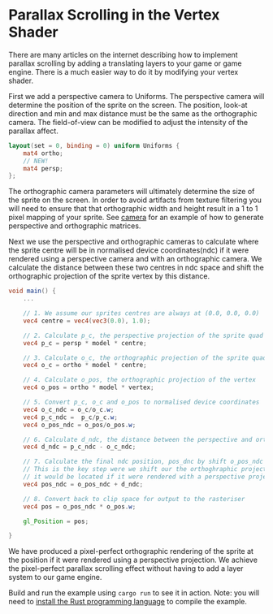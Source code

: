 # Parallax Scrolling in the Vertex Shader

There are many articles on the internet describing how to implement parallax scrolling by adding a
translating layers to your game or game engine.
There is a much easier way to do it by modifying your vertex shader.

First we add a perspective camera to Uniforms. The perspective camera will determine the 
position of the sprite on the screen. The position, look-at direction and min and max distance must be the same as
the orthographic camera. The field-of-view can be modified to adjust the intensity of the parallax affect.


```glsl
layout(set = 0, binding = 0) uniform Uniforms {
    mat4 ortho;
    // NEW!
    mat4 persp;
};
```


The orthographic camera parameters will ultimately determine the size of the sprite on the screen. In order to avoid
artifacts from texture filtering you will need to  ensure that that orthographic width and height result in a 1 to 1
pixel mapping of your sprite.
See [camera](src/camera.res) for an example of how to generate perspective and orthographic matrices.

Next we use the perspective and orthographic cameras to calculate where the sprite centre will be
in normalised device coordinates(ndc) if it were rendered using a perspective camera and with an 
orthographic camera. We calculate the distance between these two centres in ndc space and shift
the orthographic projection of the sprite vertex by this distance. 

```glsl
void main() {
    ...

    // 1. We assume our sprites centres are always at (0.0, 0.0, 0.0)
    vec4 centre = vec4(vec3(0.0), 1.0);

    // 2. Calculate p_c, the perspective projection of the sprite quad centre
    vec4 p_c = persp * model * centre;

    // 3. Calculate o_c, the orthographic projection of the sprite quad centre
    vec4 o_c = ortho * model * centre;

    // 4. Calculate o_pos, the orthographic projection of the vertex
    vec4 o_pos = ortho * model * vertex;

    // 5. Convert p_c, o_c and o_pos to normalised device coordinates
    vec4 o_c_ndc = o_c/o_c.w;
    vec4 p_c_ndc =  p_c/p_c.w;
    vec4 o_pos_ndc = o_pos/o_pos.w;

    // 6. Calculate d_ndc, the distance between the perspective and orthographic centres in ndc coordinates
    vec4 d_ndc = p_c_ndc - o_c_ndc;

    // 7. Calculate the final ndc position, pos_dnc by shift o_pos_ndc by d_ndc
    // This is the key step were we shift our the orthoghraphic projection of our sprite centre to where
    // it would be located if it were rendered with a perspective projection
    vec4 pos_ndc = o_pos_ndc + d_ndc;

    // 8. Convert back to clip space for output to the rasteriser
    vec4 pos = o_pos_ndc * o_pos.w;

    gl_Position = pos;

}
```

We have produced a pixel-perfect orthographic rendering of the sprite at the position if it were rendered using a
perspective projection. We achieve the pixel-perfect parallax scrolling effect without having to add a layer system to
our game engine.

Build and run the example using `cargo run` to see it in action.
Note: you will need to [install the Rust programming language](https://rustup.rs) to compile the example. 



